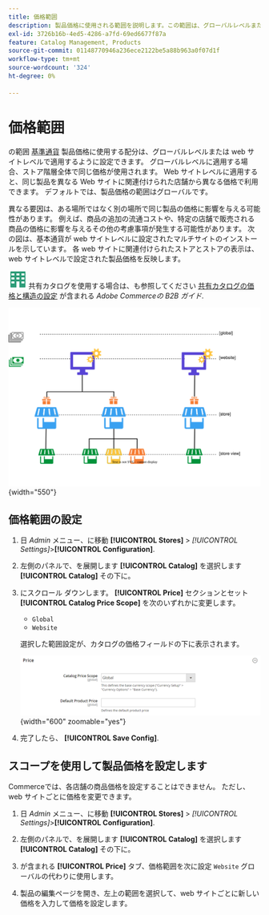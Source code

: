 ```yaml
---
title: 価格範囲
description: 製品価格に使用される範囲を説明します。この範囲は、グローバルレベルまたは web サイトレベルのいずれかで適用するように設定できます。
exl-id: 3726b16b-4ed5-4286-a7fd-69ed6677f87a
feature: Catalog Management, Products
source-git-commit: 01148770946a236ece2122be5a88b963a0f07d1f
workflow-type: tm+mt
source-wordcount: '324'
ht-degree: 0%

---
```


# 価格範囲

の範囲 [基準通貨](../stores-purchase/currency-configuration.md) 製品価格に使用する配分は、グローバルレベルまたは web サイトレベルで適用するように設定できます。 グローバルレベルに適用する場合、ストア階層全体で同じ価格が使用されます。 Web サイトレベルに適用すると、同じ製品を異なる Web サイトに関連付けられた店舗から異なる価格で利用できます。 デフォルトでは、製品価格の範囲はグローバルです。

異なる要因は、ある場所ではなく別の場所で同じ製品の価格に影響を与える可能性があります。 例えば、商品の追加の流通コストや、特定の店舗で販売される商品の価格に影響を与えるその他の考慮事項が発生する可能性があります。 次の図は、基本通貨が web サイトレベルに設定されたマルチサイトのインストールを示しています。 各 web サイトに関連付けられたストアとストアの表示は、web サイトレベルで設定された製品価格を反映します。

![Adobe Commerceの B2B](../assets/b2b.svg) 共有カタログを使用する場合は、も参照してください [共有カタログの価格と構造の設定](../b2b/catalog-shared-pricing-structure.md) が含まれる _Adobe Commerceの B2B ガイド_.

![価格範囲図](./assets/catalog-price-scope.svg){width="550"}

## 価格範囲の設定

1. 日 _Admin_ メニュー、に移動 **[!UICONTROL Stores]** > _[!UICONTROL Settings]_>**[!UICONTROL Configuration]**.

1. 左側のパネルで、を展開します **[!UICONTROL Catalog]** を選択します **[!UICONTROL Catalog]** その下に。

1. にスクロール ダウンします。 **[!UICONTROL Price]** セクションとセット **[!UICONTROL Catalog Price Scope]** を次のいずれかに変更します。

   - `Global`
   - `Website`

   選択した範囲設定が、カタログの価格フィールドの下に表示されます。

   ![カタログの価格スコープ](./assets/catalog-price.png){width="600" zoomable="yes"}

1. 完了したら、 **[!UICONTROL Save Config]**.

## スコープを使用して製品価格を設定します

Commerceでは、各店舗の商品価格を設定することはできません。 ただし、web サイトごとに価格を変更できます。

1. 日 _Admin_ メニュー、に移動 **[!UICONTROL Stores]** > _[!UICONTROL Settings]_>**[!UICONTROL Configuration]**.

1. 左側のパネルで、を展開します **[!UICONTROL Catalog]** を選択します **[!UICONTROL Catalog]** その下に。

1. が含まれる **[!UICONTROL Price]** タブ、価格範囲を次に設定 `Website` グローバルの代わりに使用します。

1. 製品の編集ページを開き、左上の範囲を選択して、web サイトごとに新しい価格を入力して価格を設定します。
